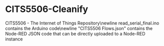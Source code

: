 # CITS5506-Cleanify
CITS5506 - The Internet of Things Repository\newline
read_serial_final.ino contains the Arduino code\newline
"CITS5506 Flows.json" contains the Node-RED JSON code that can be directly uploaded to a Node-RED instance
